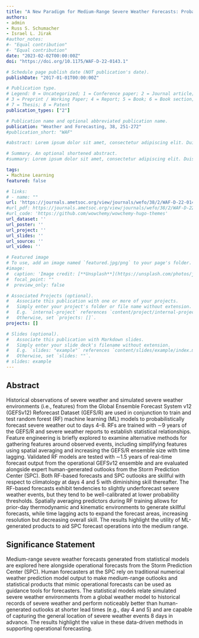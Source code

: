 ```yaml
---
title: "A New Paradigm for Medium-Range Severe Weather Forecasts: Probabilistic Random Forest–Based Predictions"
authors:
- admin
- Russ S. Schumacher
- Israel L. Jirak
#author_notes:
#- "Equal contribution"
#- "Equal contribution"
date: "2023-02-02T00:00:00Z"
doi: "https://doi.org/10.1175/WAF-D-22-0143.1"

# Schedule page publish date (NOT publication's date).
publishDate: "2017-01-01T00:00:00Z"

# Publication type.
# Legend: 0 = Uncategorized; 1 = Conference paper; 2 = Journal article;
# 3 = Preprint / Working Paper; 4 = Report; 5 = Book; 6 = Book section;
# 7 = Thesis; 8 = Patent
publication_types: ["2"]

# Publication name and optional abbreviated publication name.
publication: "Weather and Forecasting, 38, 251-272"
#publication_short: "WAF"

#abstract: Lorem ipsum dolor sit amet, consectetur adipiscing elit. Duis posuere tellus ac convallis placerat. Proin tincidunt magna sed ex sollicitudin condimentum. Sed ac faucibus dolor, scelerisque sollicitudin nisi. Cras purus urna, suscipit quis sapien eu, pulvinar tempor diam. Quisque risus orci, mollis id ante sit amet, gravida egestas nisl. Sed ac tempus magna. Proin in dui enim. Donec condimentum, sem id dapibus fringilla, tellus enim condimentum arcu, nec volutpat est felis vel metus. Vestibulum sit amet erat at nulla eleifend gravida.

# Summary. An optional shortened abstract.
#summary: Lorem ipsum dolor sit amet, consectetur adipiscing elit. Duis posuere tellus ac convallis placerat. Proin tincidunt magna sed ex sollicitudin condimentum.

tags:
- Machine Learning
featured: false

# links:
# - name: ""
url: 'https://journals.ametsoc.org/view/journals/wefo/38/2/WAF-D-22-0143.1.xml'
#url_pdf: https://journals.ametsoc.org/view/journals/wefo/38/2/WAF-D-22-0143.1.xml
#url_code: 'https://github.com/wowchemy/wowchemy-hugo-themes'
url_dataset: ''
url_poster: ''
url_project: ''
url_slides: ''
url_source: ''
url_video: ''

# Featured image
# To use, add an image named `featured.jpg/png` to your page's folder. 
#image:
#  caption: 'Image credit: [**Unsplash**](https://unsplash.com/photos/jdD8gXaTZsc)'
#  focal_point: ""
#  preview_only: false

# Associated Projects (optional).
#   Associate this publication with one or more of your projects.
#   Simply enter your project's folder or file name without extension.
#   E.g. `internal-project` references `content/project/internal-project/index.md`.
#   Otherwise, set `projects: []`.
projects: []

# Slides (optional).
#   Associate this publication with Markdown slides.
#   Simply enter your slide deck's filename without extension.
#   E.g. `slides: "example"` references `content/slides/example/index.md`.
#   Otherwise, set `slides: ""`.
# slides: example
---
```

## Abstract
Historical observations of severe weather and simulated severe weather environments (i.e., features) from the Global Ensemble Forecast System v12 (GEFSv12) Reforecast Dataset (GEFS/R) are used in conjunction to train and test random forest (RF) machine learning (ML) models to probabilistically forecast severe weather out to days 4–8. RFs are trained with ∼9 years of the GEFS/R and severe weather reports to establish statistical relationships. Feature engineering is briefly explored to examine alternative methods for gathering features around observed events, including simplifying features using spatial averaging and increasing the GEFS/R ensemble size with time lagging. Validated RF models are tested with ∼1.5 years of real-time forecast output from the operational GEFSv12 ensemble and are evaluated alongside expert human-generated outlooks from the Storm Prediction Center (SPC). Both RF-based forecasts and SPC outlooks are skillful with respect to climatology at days 4 and 5 with diminishing skill thereafter. The RF-based forecasts exhibit tendencies to slightly underforecast severe weather events, but they tend to be well-calibrated at lower probability thresholds. Spatially averaging predictors during RF training allows for prior-day thermodynamic and kinematic environments to generate skillful forecasts, while time lagging acts to expand the forecast areas, increasing resolution but decreasing overall skill. The results highlight the utility of ML-generated products to aid SPC forecast operations into the medium range.

## Significance Statement
Medium-range severe weather forecasts generated from statistical models are explored here alongside operational forecasts from the Storm Prediction Center (SPC). Human forecasters at the SPC rely on traditional numerical weather prediction model output to make medium-range outlooks and statistical products that mimic operational forecasts can be used as guidance tools for forecasters. The statistical models relate simulated severe weather environments from a global weather model to historical records of severe weather and perform noticeably better than human-generated outlooks at shorter lead times (e.g., day 4 and 5) and are capable of capturing the general location of severe weather events 8 days in advance. The results highlight the value in these data-driven methods in supporting operational forecasting.